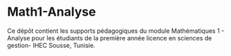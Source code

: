 # Math1-Analyse

Ce dépôt contient les supports pédagogiques du module Mathématiques 1 - Analyse pour les étudiants de la première année licence en sciences de gestion- IHEC Sousse, Tunisie.
